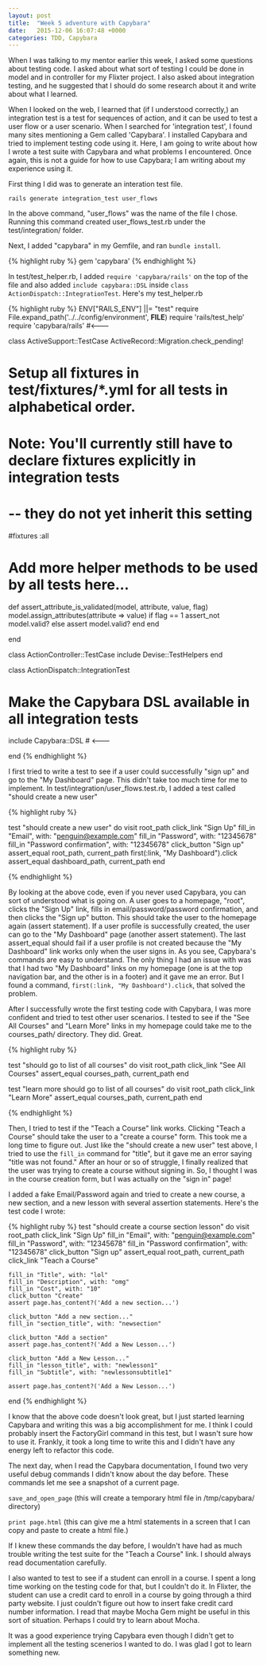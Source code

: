 ```yaml
---
layout: post
title:  "Week 5 adventure with Capybara"
date:   2015-12-06 16:07:48 +0000
categories: TDD, Capybara
---
```

When I was talking to my mentor earlier this week, I asked some questions about testing code.  I asked about what sort of testing I could be done in model and in controller for my Flixter project.  I also asked about integration testing, and he suggested that I should do some research about it and write about what I learned.  

When I looked on the web, I learned that (if I understood correctly,) an integration test is a test for sequences of action, and it can be used to test a user flow or a user scenario.  When I searched for 'integration test', I found many sites mentioning a Gem called 'Capybara'.  I installed Capybara and tried to implement testing code using it.  Here, I am going to write about how I wrote a test suite with Capybara and what problems I encountered.  Once again, this is not a guide for how to use Capybara; I am writing about my experience using it.  

First thing I did was to generate an interation test file.

`rails generate integration_test user_flows`

In the above command, "user_flows" was the name of the file I chose.  Running this command created user_flows_test.rb under the test/integration/ folder.

Next, I added "capybara" in my Gemfile, and ran `bundle install`.

{% highlight ruby %}
gem 'capybara'
{% endhighlight %}  

In test/test_helper.rb, I added `require 'capybara/rails'` on the top of the file and also added `include capybara::DSL` inside `class ActionDispatch::IntegrationTest`.  Here's my test_helper.rb


{% highlight ruby %}
ENV["RAILS_ENV"] ||= "test"
require File.expand_path('../../config/environment', __FILE__)
require 'rails/test_help'
require 'capybara/rails'   #<---

class ActiveSupport::TestCase
  ActiveRecord::Migration.check_pending!

  # Setup all fixtures in test/fixtures/*.yml for all tests in alphabetical order.
  #
  # Note: You'll currently still have to declare fixtures explicitly in integration tests
  # -- they do not yet inherit this setting
  #fixtures :all

  # Add more helper methods to be used by all tests here...
  def assert_attribute_is_validated(model, attribute, value, flag)
    model.assign_attributes(attribute => value)
    if flag == 1
      assert_not model.valid?
    else
      assert model.valid?
    end
  end

end

class ActionController::TestCase
  include Devise::TestHelpers
end

class ActionDispatch::IntegrationTest
  # Make the Capybara DSL available in all integration tests
  include Capybara::DSL   # <---

end
{% endhighlight %} 

I first tried to write a test to see if a user could successfully "sign up" and go to the "My Dashboard" page.  This didn't take too much time for me to implement.  In test/integration/user_flows.test.rb, I added a test called "should create a new user"

{% highlight ruby %}

test "should create a new user" do
  visit root_path
  click_link "Sign Up"
  fill_in "Email", with: "penguin@example.com"
  fill_in "Password", with: "12345678"
  fill_in "Password confirmation", with: "12345678"
  click_button "Sign up"
  assert_equal root_path, current_path
  first(:link, "My Dashboard").click
  assert_equal dashboard_path, current_path 
end

{% endhighlight %} 

By looking at the above code, even if you never used Capybara, you can sort of understood what is going on.  A user goes to a homepage, "root", clicks the "Sign Up" link, fills in email/password/password confirmation, and then clicks the "Sign up" button.  This should take the user to the homepage again (assert statement).  If a user profile is successfully created, the user can go to the "My Dashboard" page (another assert statement).  The last assert_equal should fail if a user profile is not created because the "My Dashboard" link works only when the user signs in.  As you see, Capybara's commands are easy to understand.  The only thing I had an issue with was that I had two "My Dashboard" links on my homepage (one is at the top navigation bar, and the other is in a footer) and it gave me an error.  But I found a command, `first(:link, "My Dashboard").click`, that solved the problem.

After I successfully wrote the first testing code with Capybara, I was more confident and tried to test other user scenarios.  I tested to see if the "See All Courses" and "Learn More" links in my homepage could take me to the courses_path/ directory.  They did.  Great.

{% highlight ruby %}

test "should go to list of all courses" do
  visit root_path
  click_link "See All Courses"
  assert_equal courses_path, current_path
end

test "learn more should go to list of all courses" do
  visit root_path
  click_link "Learn More"
  assert_equal courses_path, current_path
end

{% endhighlight %} 

Then, I tried to test if the "Teach a Course" link works. Clicking "Teach a Course" should take the user to a "create a course" form.  This took me a long time to figure out.  Just like the "should create a new user" test above, I tried to use the `fill_in` command for "title", but it gave me an error saying "title was not found."  After an hour or so of struggle, I finally realized that the user was trying to create a course without signing in.  So, I thought I was in the course creation form, but I was actually on the "sign in" page!  

I added a fake Email/Password again and tried to create a new course, a new section, and a new lesson with several assertion statements.  Here's the test code I wrote:

{% highlight ruby %}
test "should create a course section lesson" do
    visit root_path
    click_link "Sign Up"
    fill_in "Email", with: "penguin@example.com"
    fill_in "Password", with: "12345678"
    fill_in "Password confirmation", with: "12345678"
    click_button "Sign up"
    assert_equal root_path, current_path
    click_link "Teach a Course"

    fill_in "Title", with: "lol"
    fill_in "Description", with: "omg"
    fill_in "Cost", with: "10"
    click_button "Create"
    assert page.has_content?('Add a new section...')

    click_button "Add a new section..."
    fill_in "section_title", with: "newsection"

    click_button "Add a section"
    assert page.has_content?('Add a New Lesson...')
    
    click_button "Add a New Lesson..."
    fill_in "lesson_title", with: "newlesson1"
    fill_in "Subtitle", with: "newlessonsubtitle1"

    assert page.has_content?('Add a New Lesson...')
end
{% endhighlight %}

I know that the above code doesn't look great, but I just started learning Capybara and writing this was a big accomplishment for me.  I think I could probably insert the FactoryGirl command in this test, but I wasn't sure how to use it.  Frankly, it took a long time to write this and I didn't have any energy left to refactor this code.

The next day, when I read the Capybara documentation, I found two very useful debug commands I didn't know about the day before.  These commands let me see a snapshot of a current page.

`save_and_open_page`
(this will create a temporary html file in /tmp/capybara/ directory)   

`print page.html`
(this can give me a html statements in a screen that I can copy and paste to create a html file.)

If I knew these commands the day before, I wouldn't have had as much trouble writing the test suite for the "Teach a Course" link.  I should always read documentation carefully.  

I also wanted to test to see if a student can enroll in a course.  I spent a long time working on the testing code for that, but I couldn't do it.  In Flixter, the student can use a credit card to enroll in a course by going through a third party website.  I just couldn't figure out how to insert fake credit card number information.  I read that maybe Mocha Gem might be useful in this sort of situation.  Perhaps I could try to learn about Mocha.  

It was a good experience trying Capybara even though I didn't get to implement all the testing scenerios I wanted to do.  I was glad I got to learn something new.  



